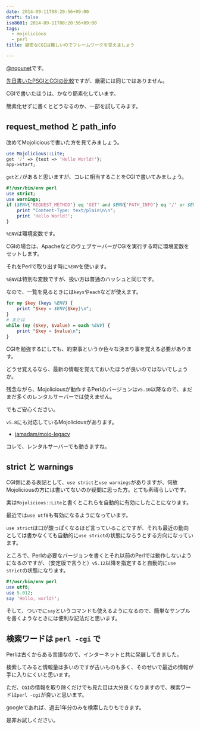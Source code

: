 ```yaml
---
date: 2014-09-11T08:20:56+09:00
draft: false
iso8601: 2014-09-11T08:20:56+09:00
tags:
  - mojolicious
  - perl
title: 厳密なCGIは難しいのでフレームワークを覚えましょう

---
```


[@nqounet](https://twitter.com/nqounet)です。

[先日書いたPSGIとCGIの比較](/2014/09/09/084202)ですが、厳密には同じではありません。

CGIで書いたほうは、かなり簡素化しています。

簡素化せずに書くとどうなるのか、一部を試してみます。

## request_method と path_info

改めてMojoliciousで書いた方を見てみましょう。

```perl
use Mojolicious::Lite;
get '/' => {text => 'Hello World!'};
app->start;
```

`get`と`/`があると思いますが、コレに相当することをCGIで書いてみましょう。

```perl
#!/usr/bin/env perl
use strict;
use warnings;
if ($ENV{'REQUEST_METHOD'} eq 'GET' and $ENV{'PATH_INFO'} eq '/' or $ENV{'PATH_INFO'} eq '') {
    print "Content-Type: text/plain\n\n";
    print 'Hello World!';
}
```

`%ENV`は環境変数です。

CGIの場合は、ApacheなどのウェブサーバーがCGIを実行する時に環境変数をセットします。

それをPerlで取り出す時に`%ENV`を使います。

`%ENV`は特別な変数ですが、扱い方は普通のハッシュと同じです。

なので、一覧を見るときには`keys`や`each`などが使えます。

```perl
for my $key (keys %ENV) {
    print "$key = $ENV{$key}\n";
}
# または
while (my ($key, $value) = each %ENV) {
    print "$key = $value\n";
}
```

CGIを勉強するにしても、約束事というか色々な決まり事を覚える必要があります。

どうせ覚えるなら、最新の情報を覚えておいたほうが良いのではないでしょうか。

残念ながら、Mojoliciousが動作するPerlのバージョンは`v5.10`以降なので、まだまだ多くのレンタルサーバーでは使えません。

でもご安心ください。

`v5.8`にも対応しているMojoliciousがあります。

- [jamadam/mojo-legacy](https://github.com/jamadam/mojo-legacy)

コレで、レンタルサーバーでも動きますね。

## strict と warnings

CGI側にある表記として、`use strict`と`use warnings`がありますが、何故Mojoliciousの方には書いてないのか疑問に思った方。とても素晴らしいです。

実は`Mojolicious::Lite`と書くとこれらを自動的に有効にしたことになります。

最近では`use utf8`も有効になるようになっています。

`use strict`は口が酸っぱくなるほど言っていることですが、それも最近の動向としては書かなくても自動的に`use strict`の状態になろうとする方向になっています。

ところで、Perlの必要なバージョンを書くとそれ以前のPerlでは動作しないようになるのですが、（安定版で言うと）`v5.12`以降を指定すると自動的に`use strict`の状態になります。

```perl
#!/usr/bin/env perl
use utf8;
use 5.012;
say 'Hello, world!';
```

そして、ついでに`say`というコマンドも使えるようになるので、簡単なサンプルを書くようなときには便利な記法だと思います。

## 検索ワードは `perl -cgi` で

Perlは古くからある言語なので、インターネットと共に発展してきました。

検索してみると情報量は多いのですが古いものも多く、そのせいで最近の情報が手に入りにくいと思います。

ただ、`CGI`の情報を取り除くだけでも見た目は大分良くなりますので、検索ワードは`perl -cgi`が良いと思います。

googleであれば、過去1年分のみを検索したりもできます。

是非お試しください。
